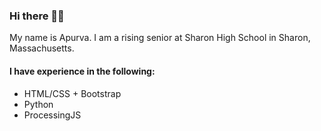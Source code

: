 ### Hi there 👋🏽
My name is Apurva. I am a rising senior at Sharon High School in Sharon, Massachusetts.

#### I have experience in the following:
- HTML/CSS + Bootstrap
- Python
- ProcessingJS
